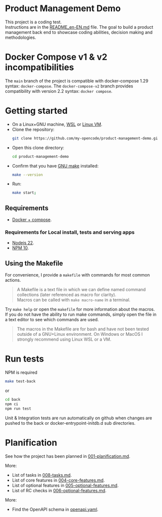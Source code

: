 # Product Management Demo

This project is a coding test. \
Instructions are in the [README_en-EN.md](./README_en-EN.md) file. The goal to build a product management back end to showcase coding abilities, decision making and methodologies.

# Docker Compose v1 & v2 incompatibilities

The `main` branch of the project is compatible with docker-compose 1.29 syntax: `docker-compose`.
The `docker-compose-v2` branch provides compatibility with version 2.2 syntax: `docker compose`.

# Getting started

- On a Linux+GNU machine, [WSL](https://learn.microsoft.com/en-us/windows/wsl/install) or [Linux VM](https://dev.to/iaadidev/linux-virtualization-simple-guide-for-new-users-2hdh).
- Clone the repository:
  ```bash
  git clone https://github.com/my-opencode/product-management-demo.git
  ```
- Open this clone directory:
  ```bash
  cd product-management-demo
  ```
- Confirm that you have [GNU make](https://www.incredibuild.com/integrations/gnu-make) installed:
  ```bash
  make --version
  ```
- Run:
  ```bash
  make start;
  ```

## Requirements

- [Docker + compose](https://docs.docker.com/compose/install/).

### Requirements for Local install, tests and serving apps

- [Nodejs 22](https://nodejs.org/en/download/package-manager).
- [NPM 10](https://nodejs.org/en/download/package-manager).

## Using the Makefile

For convenience, I provide a `makefile` with commands for most common actions.

> A Makefile is a text file in which we can define named command collections (later referenced as macro for clarity). \
> Macros can be called with `make macro-name` in a terminal.

Try `make help` or open the `makefile` for more information about the macros.
If you do not have the ability to run make commands, simply open the file in a text editor to see which commands are used.

> The macros in the Makefile are for bash and have not been tested outside of a GNU+Linux environment.
> On Windows or MacOS I strongly recommend using Linux WSL or a VM.

# Run tests

NPM is required

```bash
make test-back
```

or

```bash
cd back
npm ci
npm run test
```

Unit & Integration tests are run automatically on github when changes are pushed to the back or docker-entrypoint-initdb.d sub directories.

# Planification

See how the project has been planned in [001-planification.md](./doc/001-planification.md).

More:

- List of tasks in [008-tasks.md](./doc/008-tasks.md).
- List of core features in [004-core-features.md](./doc/004-core-features.md).
- List of optional features in [005-optional-features.md](./doc/005-optional-features.md).
- List of RC checks in [006-optional-features.md](./doc/006-release-candidate.md).

More:

- Find the OpenAPI schema in [openapi.yaml](./back/openapi.yaml).
